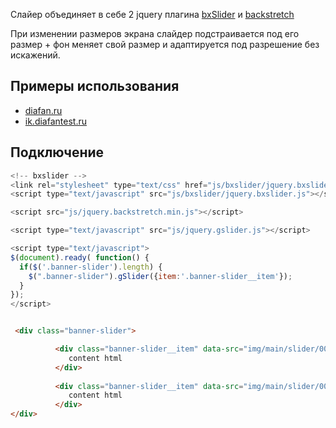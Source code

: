 Слайер объединяет в себе 2 jquery плагина [bxSlider](http://bxslider.com/) и [backstretch](http://srobbin.com/jquery-plugins/backstretch/) 

При изменении размеров экрана слайдер подстраивается под его размер + фон меняет свой размер и адаптируется под разрешение без искажений.

## Примеры использования
- [diafan.ru](http://diafan.ru/)
- [ik.diafantest.ru](http://ik.test.diafan.ru)

## Подключение
```js
<!-- bxslider -->
<link rel="stylesheet" type="text/css" href="js/bxslider/jquery.bxslider.css" media="screen" />
<script type="text/javascript" src="js/bxslider/jquery.bxslider.js"></script>

<script src="js/jquery.backstretch.min.js"></script>

<script type="text/javascript" src="js/jquery.gslider.js"></script>

<script type="text/javascript">
$(document).ready( function() {
  if($('.banner-slider').length) {
    $(".banner-slider").gSlider({item:'.banner-slider__item'});
  }
});
</script>
```
```html

 <div class="banner-slider">

          <div class="banner-slider__item" data-src="img/main/slider/001.jpg">
             content html
          </div>
          
          <div class="banner-slider__item" data-src="img/main/slider/002.jpg">
             content html
          </div>
</div>
```

